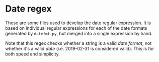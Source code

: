 # Date regex

These are some files used to develop the date regular expression. It is based 
on individual regular expressions for each of the date formats generated by 
``datefmt.py``, but merged into a single expression by hand.

Note that this regex checks whether a string is a valid *date format*, not 
whether it's a valid *date* (i.e. 2019-02-31 is considered valid). This is for 
both speed and simplicity.
